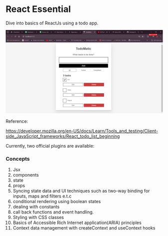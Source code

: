 # React Essential

Dive into basics of ReactJs using a todo app.

![img.png](img.png)

Reference:

https://developer.mozilla.org/en-US/docs/Learn/Tools_and_testing/Client-side_JavaScript_frameworks/React_todo_list_beginning

Currently, two official plugins are available:

### Concepts
1. Jsx
2. components
3. state
4. props
5. Syncing state data and UI techniques such as two-way binding for inputs, maps and filters e.t.c
6. conditional rendering using boolean states
7. dealing with constants
8. call back functions and event handling.
9. Styling with CSS classes
10. Basics of Accessible Rich Internet application(ARIA) principles
11. Context data management with createContext and useContext hooks
